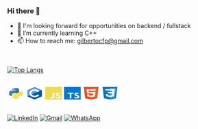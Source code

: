 ### Hi there 👋

- 🔭 I'm looking forward for opportunities on backend / fullstack
- 🌱 I’m currently learning C++
- 📫 How to reach me: gilbertocfp@gmail.com<br>
<br>

  [![Top Langs](https://github-readme-stats.vercel.app/api/top-langs/?username=GilCFP&hide=powershell&exclude_repo=teste_de_afinidade&size_weight=0.5&count_weight=0.8&layout=donut-vertical&theme=dark)](https://github.com/anuraghazra/github-readme-stats)

<div style="display: inline_block"><br>
  <img align="center" alt="Gil-Python" height="30" width="40" src="https://raw.githubusercontent.com/devicons/devicon/master/icons/python/python-original.svg">
  <img align="center" alt="Gil-C" height="30" width="40" src="https://raw.githubusercontent.com/devicons/devicon/master/icons/c/c-original.svg">
  <img align="center" alt="Gil-Js" height="30" width="40" src="https://raw.githubusercontent.com/devicons/devicon/master/icons/javascript/javascript-plain.svg">
  <img align="center" alt="Gil-Ts" height="30" width="40" src="https://raw.githubusercontent.com/devicons/devicon/master/icons/typescript/typescript-plain.svg">
  <img align="center" alt="Gil-HTML" height="30" width="40" src="https://raw.githubusercontent.com/devicons/devicon/master/icons/html5/html5-original.svg">
  <img align="center" alt="Gil-CSS" height="30" width="40" src="https://raw.githubusercontent.com/devicons/devicon/master/icons/css3/css3-original.svg">
  
</div>

<div style="margin-top: 20px; display: flex">
	<br>
	
[![LinkedIn](https://img.shields.io/badge/linkedin-%230077B5.svg?style=for-the-badge&logo=linkedin&logoColor=white)](https://www.linkedin.com/in/gilcfp/)
[![Gmail](https://img.shields.io/badge/Gmail-D14836?style=for-the-badge&logo=gmail&logoColor=white)](mailto:gilbertocfp@gmail.com)
[![WhatsApp](https://img.shields.io/badge/WhatsApp-25D366?style=for-the-badge&logo=whatsapp&logoColor=white)](https://wa.me/+5531989213846)

</div>
